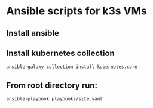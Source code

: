 # Ansible scripts for k3s VMs

## Install ansible

## Install kubernetes collection
```
ansible-galaxy collection install kubernetes.core
```

## From root directory run:
```
ansible-playbook playbooks/site.yaml
```